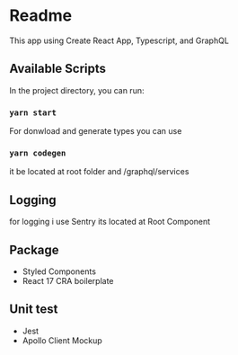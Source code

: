 # Readme

This app using Create React App, Typescript, and GraphQL

## Available Scripts

In the project directory, you can run:

### `yarn start`

For donwload and generate types you can use

### `yarn codegen`

it be located at root folder and /graphql/services

## Logging

for logging i use Sentry its located at Root Component

## Package
- Styled Components
- React 17 CRA boilerplate

## Unit test
- Jest
- Apollo Client Mockup